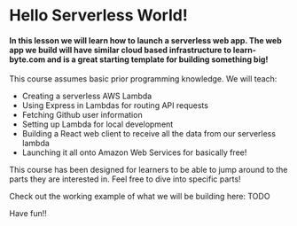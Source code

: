 
# Hello Serverless World!

#### In this lesson we will learn how to launch a serverless web app. The web app we build will have similar cloud based infrastructure to learn-byte.com and is a great starting template for building something big!

This course assumes basic prior programming knowledge.  We will teach: 

- Creating a serverless AWS Lambda
- Using Express in Lambdas for routing API requests
- Fetching Github user information
- Setting up Lambda for local development
- Building a React web client to receive all the data from our serverless lambda
- Launching it all onto Amazon Web Services for basically free!

This course has been designed for learners to be able to jump around to the parts they are interested in.  Feel free to dive into specific parts!

Check out the working example of what we will be building here: TODO

Have fun!!